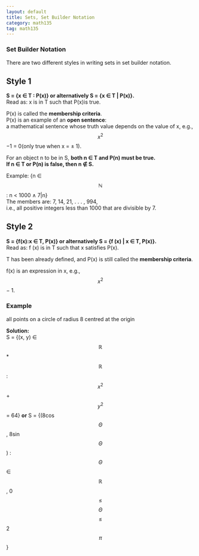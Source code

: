 ```yaml
---
layout: default
title: Sets, Set Builder Notation
category: math135
tag: math135
---
```


### Set Builder Notation

There are two different styles in writing sets in set builder notation.

## Style 1

**S = {x ∈ T : P(x)} or alternatively S = {x ∈ T | P(x)}.**  
Read as: x is in T such that P(x)is true.  

P(x) is called the **membership criteria**.  
P(x) is an example of an **open sentence**:  
a mathematical sentence whose truth value depends on the value of x,
e.g., $$x^2$$ −1 = 0(only true when x = ± 1).

For an object n to be in S, **both n ∈ T and P(n) must be true.**  
**If n ∈ T or P(n) is false, then n ∉ S.**  

Example: {n ∈ $$\mathbb{N}$$: n < 1000 ∧ 7|n}  
The members are: 7, 14, 21, . . . , 994,  
i.e., all positive integers less than 1000 that are divisible by 7.

## Style 2
**S = {f(x):x ∈ T, P(x)} or alternatively S = {f (x) | x ∈ T, P(x)}.**  
Read as: f (x) is in T such that x satisfies P(x).  

T has been already defined, and P(x) is still called
the **membership criteria**.

f(x) is an expression in x, e.g., $$x^2$$ − 1.

### Example  
all points on a circle of radius 8 centred at the origin

**Solution:**  
S = {(x, y) ∈ $$\mathbb{R}$$ * $$\mathbb{R}$$ : $$x^2$$ + $$y^2$$ = 64}
**or**
S = {(8cos$$\Theta$$, 8sin$$\Theta$$) : $$\Theta$$ ∈ $$\mathbb{R}$$, 0 $$\le$$ $$\Theta$$ $$\le$$ 2$$\pi$$ }
